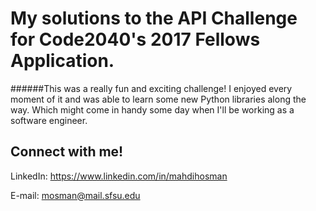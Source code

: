 # My solutions to the API Challenge for Code2040's 2017 Fellows Application.

######This was a really fun and exciting challenge! I enjoyed every moment of it and was able to learn some new Python libraries along the way. Which might come in handy some day when I'll be working as a software engineer.

## Connect with me!

LinkedIn: https://www.linkedin.com/in/mahdihosman

E-mail: mosman@mail.sfsu.edu

